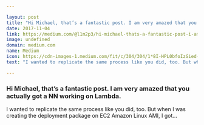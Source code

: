 ```yaml
---

layout: post
title: "Hi Michael, that’s a fantastic post. I am very amazed that you actually got a NN working on Lambda."
date: 2017-11-04
link: https://medium.com/@l1m2p3/hi-michael-thats-a-fantastic-post-i-am-very-amazed-that-you-actually-got-a-nn-working-on-lambda-71aca138bce?source=rss------machine_learning-5
image: undefined
domain: medium.com
name: Medium
icon: https://cdn-images-1.medium.com/fit/c/304/304/1*8I-HPL0bfoIzGied-dzOvA.png
text: "I wanted to replicate the same process like you did, too. But when I was creating the deployment package on EC2 Amazon Linux AMI, I got…"

---
```


### Hi Michael, that’s a fantastic post. I am very amazed that you actually got a NN working on Lambda.

I wanted to replicate the same process like you did, too. But when I was creating the deployment package on EC2 Amazon Linux AMI, I got…